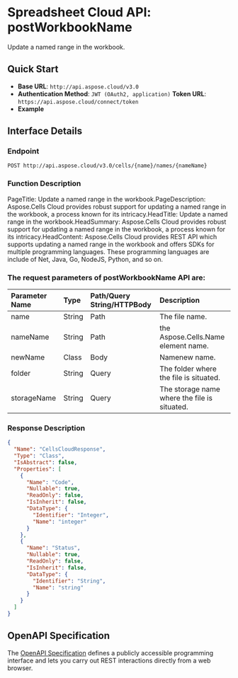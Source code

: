 # **Spreadsheet Cloud API: postWorkbookName**

Update a named range in the workbook. 


## **Quick Start**

- **Base URL**: `http://api.aspose.cloud/v3.0`
- **Authentication Method**: `JWT (OAuth2, application)`  **Token URL**: `https://api.aspose.cloud/connect/token`
- **Example** 

## **Interface Details**

### **Endpoint** 

```
POST http://api.aspose.cloud/v3.0/cells/{name}/names/{nameName}
```
### **Function Description**
PageTitle: Update a named range in the workbook.PageDescription: Aspose.Cells Cloud provides robust support for updating a named range in the workbook, a process known for its intricacy.HeadTitle:  Update a named range in the workbook.HeadSummary: Aspose.Cells Cloud provides robust support for updating a named range in the workbook, a process known for its intricacy.HeadContent: Aspose.Cells Cloud provides REST API which supports updating a named range in the workbook and offers SDKs for multiple programming languages. These programming languages are include of Net, Java, Go, NodeJS, Python, and so on.

### The request parameters of **postWorkbookName** API are: 

| Parameter Name | Type | Path/Query String/HTTPBody | Description | 
| :- | :- | :- |:- | 
|name|String|Path|The file name.|
|nameName|String|Path|the Aspose.Cells.Name element name.|
|newName|Class|Body|Namenew name.|
|folder|String|Query|The folder where the file is situated.|
|storageName|String|Query|The storage name where the file is situated.|

### **Response Description**
```json
{
  "Name": "CellsCloudResponse",
  "Type": "Class",
  "IsAbstract": false,
  "Properties": [
    {
      "Name": "Code",
      "Nullable": true,
      "ReadOnly": false,
      "IsInherit": false,
      "DataType": {
        "Identifier": "Integer",
        "Name": "integer"
      }
    },
    {
      "Name": "Status",
      "Nullable": true,
      "ReadOnly": false,
      "IsInherit": false,
      "DataType": {
        "Identifier": "String",
        "Name": "string"
      }
    }
  ]
}
```


## OpenAPI Specification

The [OpenAPI Specification](https://reference.aspose.cloud/cells/#/WorkbookController/PostWorkbookName) defines a publicly accessible programming interface and lets you carry out REST interactions directly from a web browser.


